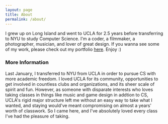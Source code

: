 ```yaml
---
layout: page
title: About
permalink: /about/
---
```


I grew up on Long Island and went to UCLA for 2.5 years before transferring to NYU to study Computer Science. I'm a coder, a filmmaker, a photographer, musician, and lover of great design. If you wanna see some of my work, please check out my portfolio [here](https://will-greenberg.com). Enjoy :)

### More Information

Last January, I transferred to NYU from UCLA in order to pursue CS with more academic freedom. I loved UCLA for its community, opportunities to get involved in countless clubs and organizations, and its sheer scale of spirit and fun. However, as someone with disparate interests who loves taking classes in things like music and game design in addtion to CS, UCLA's rigid major structure left me without an easy way to take what I wanted, and staying would've meant compromising on almost a years' worth of classwork. So I came here, and I've absolutely loved every class I've had the pleasure of taking.

